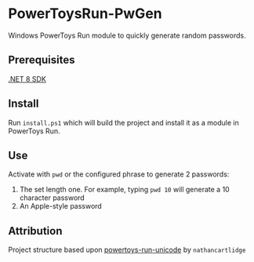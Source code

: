 # PowerToysRun-PwGen

Windows PowerToys Run module to quickly generate random passwords.

## Prerequisites

[.NET 8 SDK](https://dotnet.microsoft.com/en-us/download/dotnet/8.0)

## Install

Run `install.ps1` which will build the project and install it as a module in PowerToys Run.

## Use

Activate with `pwd` or the configured phrase to generate 2 passwords:
1. The set length one. For example, typing `pwd 10` will generate a 10 character password
2. An Apple-style password

## Attribution

Project structure based upon [powertoys-run-unicode](https://github.com/nathancartlidge/powertoys-run-unicode) by `nathancartlidge`